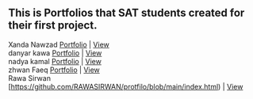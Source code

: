 ## This is Portfolios that SAT students created for their first project.

Xanda Nawzad [Portfolio](https://github.com/XandaNawzad/portfolio-xanda) | [View](https://xandanawzad.netlify.app/) </br>
danyar kawa [Portfolio](https://github.com/danyar-kawa/portfolio) | [View](https://imaginative-puffpuff-05e03e.netlify.app) </br>
nadya kamal [Portfolio](https://github.com/nadwlly/Nadyakamall) | [View](https://timely-chaja-b35e5c.netlify.app/) </br>
zhwan Faeq [Portfolio]( https://github.com/zhwanFaeq/My-Portfolio) | [View]( https://zhwanfaeq.github.io/My-Portfolio/) </br>
Rawa Sirwan [https://github.com/RAWASIRWAN/protfilo/blob/main/index.html) | [View](https://rawasirwqanvv.netlify.app/) </br>

